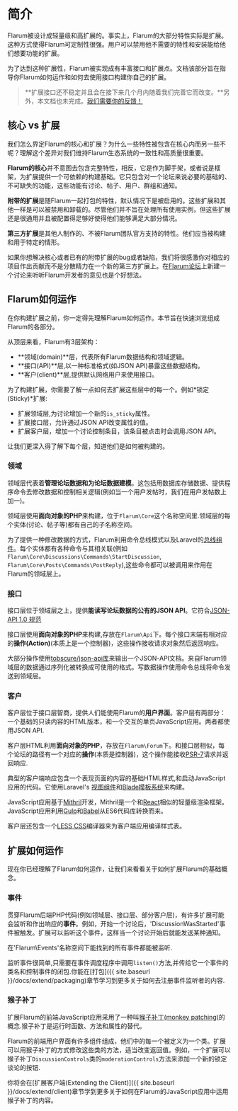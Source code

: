 # 简介

Flarum被设计成轻量级和高扩展的。事实上，Flarum的大部分特性实际是扩展。这种方式使得Flarum可定制性很强。用户可以禁用他不需要的特性和安装能给他们想要功能的扩展。

为了达到这种扩展性，Flarum被实现成有丰富接口和扩展点。文档该部分旨在指导你Flarum如何运作和如何去使用接口构建你自己的扩展。

> **扩展接口还不稳定并且会在接下来几个月内随着我们完善它而改变。**另外，本文档也未完成。[我们需要你的反馈！](https://github.com/flarum/core/issues/246)

## 核心 vs 扩展

我们怎么界定Flarum的核心和扩展？为什么一些特性被包含在核心内而另一些不呢？理解这个差异对我们维持Flarum生态系统的一致性和高质量很重要。

**Flarum的核心**并不意图去包含完整特性，相反，它是作为脚手架，或者说是框架，为扩展提供一个可依赖的构建基础。它只包含对一个论坛来说必要的基础的、不可缺失的功能，这些功能有讨论、帖子、用户、群组和通知。

**附带的扩展**是随Flarum一起打包的特性，默认情况下是被启用的。这些扩展和其他一样是可以被禁用和卸载的。尽管他们并不旨在处理所有使用实例，但这些扩展还是很通用并且被配置得足够好使得他们能够满足大部分情况。

**第三方扩展**是其他人制作的、不被Flarum团队官方支持的特性。他们应当被构建和用于特定的情形。

如果你想解决核心或者已有的附带扩展的bug或者缺陷，我们将很感激你对相应的项目作出贡献而不是分散精力在一个新的第三方扩展上。在[Flarum论坛](http://discuss.flarum.org)上新建一个讨论来听听Flarum开发者的意见也是个好想法。

## Flarum如何运作

在你构建扩展之前，你一定得先理解Flarum如何运作。本节旨在快速浏览组成Flarum的各部分。

从顶层来看，Flarum有3层架构：
* **领域(domain)**层，代表所有Flarum数据结构和领域逻辑。
* **接口(API)**层,以一种标准格式(如JSON API)暴露这些数据结构。
* **客户(client)**层,提供默认网络用户来使用接口。

为了构建扩展，你需要了解一点如何去扩展这些层中的每一个。例如*锁定(Sticky)*扩展:

* 扩展领域层,为讨论增加一个新的`is_sticky`属性。
* 扩展接口层，允许通过JSON API改变属性的值。
* 扩展客户层，增加一个讨论控制条目，该条目被点击时会调用JSON API。

让我们更深入得了解下每个层，知道他们是如何被构建的。

### 领域

领域层代表着**管理论坛数据和为论坛数据建模**。这包括用数据库存储数据、提供程序命令去修改数据和控制相关逻辑(例如当一个用户发帖时，我们在用户发帖数上加一)。

领域层使用**面向对象的PHP**来构建，位于`Flarum\Core`这个名称空间里.领域层的每个实体(讨论、帖子等)都有自己的子名称空间。

为了提供一种修改数据的方式，Flarum利用命令总线模式以及Laravel的[总线组件](http://laravel.com/docs/5.0/bus)。每个实体都有各种命令与其相关联(例如 `Flarum\Core\Discussions\Commands\StartDiscussion`, `Flarum\Core\Posts\Commands\PostReply`),这些命令都可以被调用来作用在Flarum的领域层上。

### 接口

接口层位于领域层之上，提供**能读写论坛数据的公有的JSON API**。它符合[JSON-API 1.0 规范](http://jsonapi.org)

接口层使用**面向对象的PHP**来构建,存放在`Flarum\Api`下。每个接口末端有相对应的**操作(Action)**(本质上是一个控制器)，这些操作接收请求对象然后返回响应。

大部分操作使用[tobscure/json-api库](https://github.com/tobscure/json-api)来输出一个JSON-API文档。来自Flarum领域层的数据通过序列化被转换成可使用的格式。写数据操作使用命令总线将命令发送到领域层。

### 客户

客户层位于接口层智商，提供人们能使用Flarum的**用户界面**。客户层有两部分：一个基础的只读内容的HTML版本，和一个交互的单页JavaScript应用。两者都使用JSON API.

客户层HTML利用**面向对象的PHP**，存放在`Flarum\Forum`下。和接口层相似，每个论坛的路径有一个对应的**操作**(本质是控制器)，这个操作能接收[PSR-7](https://github.com/php-fig/http-message)请求并返回响应.

典型的客户端响应包含一个表现页面的内容的基础HTML样式,和启动JavaScript应用的代码。它使用Laravel's [视图组件](http://laravel.com/docs/5.1/views)和[Blade模板系统](http://laravel.com/docs/5.1/blade)来构建。

JavaScript应用基于[Mithril](http://mithril.js.org)开发，Mithril是一个和[React](http://facebook.github.io/react)相似的轻量级渲染框架。JavaScript应用利用[Gulp](http://gulpjs.com)和[Babel](https://babeljs.io)从ES6代码库转换而来。

客户层还包含一个[LESS CSS](http://lesscss.org)编译器来为客户端应用编译样式表。

## 扩展如何运作

现在你已经理解了Flarum如何运作，让我们来看看关于如何扩展Flarum的基础概念。

### 事件

贯穿Flarum后端PHP代码(例如领域层、接口层、部分客户层)，有许多扩展可能
会监听和作出响应的**事件**。例如，开始一个讨论后，'DiscussionWasStarted'事件被触发。扩展可以监听这个事件，这样当一个讨论开始后就能发送某种通知。

在'Flarum\Events'名称空间下能找到的所有事件都能被监听.

监听事件很简单,只需要在事件调度程序中调用`listen()`方法,并传给它一个事件的类名和控制事件的闭包.你能在[打包]({{ site.baseurl }}/docs/extend/packaging)章节学习到更多关于如何去注册事件监听者的内容.

### 猴子补丁

扩展Flarum的前端JavaScript应用采用了一种叫[猴子补丁(monkey patching)](https://en.wikipedia.org/wiki/Monkey_patch)的概念.猴子补丁是运行时函数、方法和属性的替代。

Flarum的前端用户界面有许多组件组成，他们中的每一个被定义为一个类。扩展可以用猴子补丁的方式修改这些类的方法，适当改变返回值。例如，一个扩展可以猴子补丁`DiscussionControls`类的`moderationControls`方法来添加一个新的锁定谈论的按钮.

你将会在[扩展客户端(Extending the Client)]({{ site.baseurl }}/docs/extend/client)章节学到更多关于如何在Flarum的JavaScript应用中运用猴子补丁的内容。
